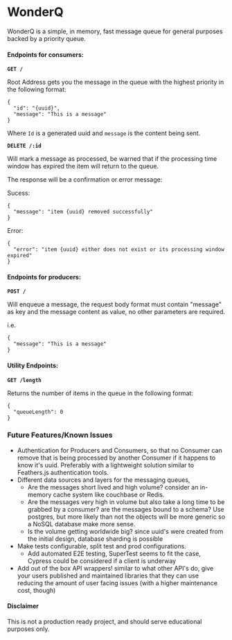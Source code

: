 # WonderQ

WonderQ is a simple, in memory, fast message queue for general purposes backed by a priority queue.

#### Endpoints for consumers:

<b>```GET /```</b>

Root Address gets you the message in the queue with the highest priority in the following format:
```
{
  "id": "{uuid}",
  "message": "This is a message"
}
```
Where `Id` is a generated uuid and `message` is the content being sent.

<b>```DELETE /:id```</b>

Will mark a message as processed, be warned that if the processing time window has expired the item will return to the queue.

The response will be a confirmation or error message:

Sucess:
```
{
  "message": "item {uuid} removed successfully"
}
```

Error:

```
{
  "error": "item {uuid} either does not exist or its processing window expired"
}
```
#### Endpoints for producers:

<b>```POST /```</b>

Will enqueue a message, the request body format must contain "message" as key and the message content as value, no other parameters are required.

i.e.

```
{
  "message": "This is a message"
}
```

#### Utility Endpoints:

<b>```GET /length```</b>

Returns the number of items in the queue in the following format:

```
{
  "queueLength": 0
}
```

### Future Features/Known Issues
- Authentication for Producers and Consumers, so that no Consumer can remove that is being processed by another Consumer if it happens to know it's uuid. 
 Preferably with a lightweight solution similar to Feathers.js authentication tools.
- Different data sources and layers for the messaging queues, 
  - Are the messages short lived and high volume? consider an in-memory cache system like couchbase or Redis. 
  - Are the messages very high in volume but also take a long time to be grabbed by a consumer? are the messages bound to a schema? Use postgres, but more likely than not the objects will be more generic so a NoSQL database make more sense.
  - Is the volume getting worldwide big? since uuid's were created from the initial design, database sharding is possible
- Make tests configurable, split test and prod configurations.
  - Add automated E2E testing, SuperTest seems to fit the case, Cypress could be considered if a client is underway
- Add out of the box API wrappers! similar to what other API's do, give your users published and maintained libraries that they can use reducing the amount of user facing issues (with a higher maintenance cost, though)

#### Disclaimer
This is not a production ready project, and should serve educational purposes only.
